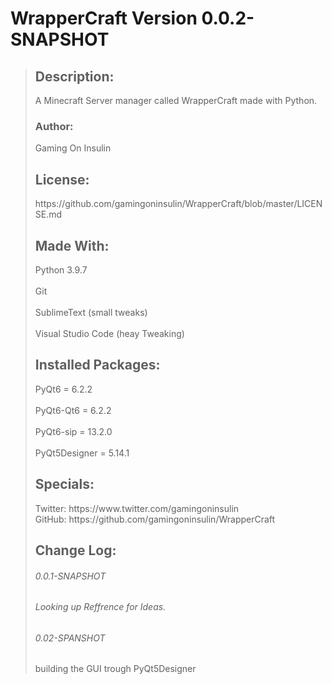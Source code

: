 # WrapperCraft Version 0.0.2-SNAPSHOT
<blockquote>
  <h2> Description:</h2> 
  <p>
  A Minecraft Server manager called WrapperCraft made with Python.
  </p>
  <h3>Author:</h2>
  <p>
    Gaming On Insulin  
  </p>
  <h2><b>License:</b></h2>
  <p>
    https://github.com/gamingoninsulin/WrapperCraft/blob/master/LICENSE.md
  </p>
  <h2><b>Made With:</b></h2>
  <p>
     Python 3.9.7
        <br><br>
     Git
        <br><br>
     SublimeText (small tweaks)
        <br><br>
     Visual Studio Code (heay Tweaking)
  </p>
  <h2><b>Installed Packages:</b></h2>
  <p>
    PyQt6 = 6.2.2
        <br><br>
     PyQt6-Qt6 = 6.2.2
        <br><br>
     PyQt6-sip = 13.2.0
        <br><br>
     PyQt5Designer = 5.14.1
  </p>
  <h2><b>Specials:</b></h2>
  <p>
    Twitter: https://www.twitter.com/gamingoninsulin <br>
    GitHub: https://github.com/gamingoninsulin/WrapperCraft
  </p>
  <h2><b>Change Log:</b></h2>
  <p><p>
  <h6>0.0.1-SNAPSHOT<h6>
    Looking up Reffrence for Ideas.
  </p></p>
  <p><p>
  <h6>0.02-SPANSHOT</h6>
    building the GUI trough PyQt5Designer
  </p></p>
</blockquote>
